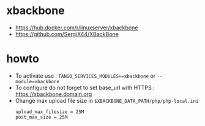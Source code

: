 # xbackbone


* https://hub.docker.com/r/linuxserver/xbackbone
* https://github.com/SergiX44/XBackBone

# howto

* To activate use : `TANGO_SERVICES_MODULES+=xbackbone` or `--module=xbackbone`
* To configure do not forget to set base_url with HTTPS : https://xbackbone.domain.org
* Change max upload file size in `$XBACKBONE_DATA_PATH/php/php-local.ini`
    ```
    upload_max_filesize = 25M
    post_max_size = 25M
    ```
